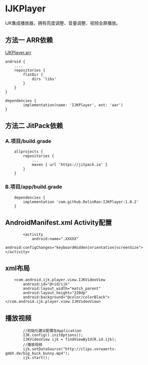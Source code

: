 # IJKPlayer
IJK集成播放器，拥有亮度调整、音量调整、视频全屏播放。
## 方法一  ARR依赖
[IJKPlayer.arr](https://github.com/RelinRan/IJKPlayer/blob/master/IJKPlayer.aar)
```
android {
    ....
    repositories {
        flatDir {
            dirs 'libs'
        }
    }
}

dependencies {
        implementation(name: 'IJKPlayer', ext: 'aar')
}

```
## 方法二   JitPack依赖
### A.项目/build.grade
```
	allprojects {
		repositories {
			...
			maven { url 'https://jitpack.io' }
		}
	}
```
### B.项目/app/build.grade
```
	dependencies {
	    implementation 'com.github.RelinRan:IJKPlayer:1.0.2'
	}
```
## AndroidManifest.xml Activity配置
```
        <activity
            android:name=".XXXXX"
            android:configChanges="keyboardHidden|orientation|screenSize"></activity>
```

## xml布局
```
    <com.android.ijk.player.view.IJKVideoView
        android:id="@+id/ijk"
        android:layout_width="match_parent"
        android:layout_height="220dp"
        android:background="@color/colorBlack"></com.android.ijk.player.view.IJKVideoView>
```
## 播放视频
```
        //初始化建议配置在Application
        IJK.config().initOptions();
        IJKVideoView ijk = findViewById(R.id.ijk);
        //播放视频
        ijk.setDataSource("http://clips.vorwaerts-gmbh.de/big_buck_bunny.mp4");
        ijk.start();
```